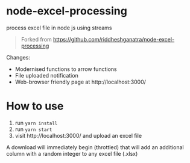# node-excel-processing

process excel file in node js using streams

> Forked from https://github.com/riddheshganatra/node-excel-processing

Changes:

- Modernised functions to arrow functions
- File uploaded notification
- Web-browser friendly page at http://localhost:3000/

# How to use

1. run `yarn install`
2. run `yarn start`
3. visit http://localhost:3000/ and upload an excel file

A download will immediately begin (throttled) that will add an additional column with a random integer to any excel file (.xlsx)
